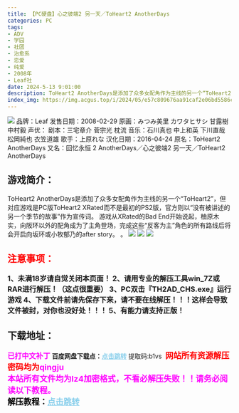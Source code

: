 ```yaml
---
title: 【PC硬盘】心之彼端2 另一天／ToHeart2 AnotherDays
categories: PC
tags:
- ADV
- 学园
- 社团
- 治愈系
- 恋爱
- 纯爱
- 2008年
- Leaf社
date: 2024-5-13 9:01:00
description: ToHeart2 AnotherDays是添加了众多女配角作为主线的另一个“ToHeart2”，但对应游戏是PC版ToHeart2 XRated而不是最初的PS2版，官方则以“没有被讲述的另一个季节的故事”作为宣传词。游戏从XRated的Bad End开始说起，柚原木实，向阪环以外的配角成为了主角登场，完成这些“反客为主”角色的所有路线后将会开启向坂环或小牧郁乃的after story。 。
index_img: https://img.acgus.top/i/2024/05/e57c809676aa91caf2e06bd5586cddcc.webp
---
```

![](https://img.acgus.top/i/2024/05/e57c809676aa91caf2e06bd5586cddcc.webp)
品牌：Leaf
发售日期：2008-02-29
原画：みつみ美里 カワタヒサシ 甘露樹 中村毅
声优：
剧本：三宅章介 菅宗光 枕流
音乐：石川真也 中上和英 下川直哉 松岡純也 衣笠道雄
歌手：上原れな
汉化日期：2016-04-24 
原名：ToHeart2 AnotherDays
又名：回忆永恒 2 AnotherDays／心之彼端2 另一天／ToHeart2 AnotherDays

## 游戏简介：
ToHeart2 AnotherDays是添加了众多女配角作为主线的另一个“ToHeart2”，但对应游戏是PC版ToHeart2 XRated而不是最初的PS2版，官方则以“没有被讲述的另一个季节的故事”作为宣传词。
游戏从XRated的Bad End开始说起，柚原木实，向阪环以外的配角成为了主角登场，完成这些“反客为主”角色的所有路线后将会开启向坂环或小牧郁乃的after story。 。
![](https://img.acgus.top/i/2024/05/0128647b76664d9bf18be027f30dd36f.webp)
![](https://img.acgus.top/i/2024/05/64b2a7c9d16359ea8a351489cd34ce31.webp)
![](https://img.acgus.top/i/2024/05/8b33177eaf5e635b18135fe0f8dba9ae.webp)







## <font color=#FF0000 >注意事项：</font>
<font size=3><b>1、未满18岁请自觉关闭本页面！
2、请用专业的解压工具win_7Z或RAR进行解压！（这点很重要）
3、PC双击『TH2AD_CHS.exe』运行游戏
4、下载文件前请先保存下来，请不要在线解压！！！这样会导致文件被封，对你也没好处！！！
5、有能力请支持正版！</b></font>

## 下载地址：
<font color=#FF00FF size=3>**已打中文补丁**</font>
<b>百度网盘下载点：</b><a href="https://pan.baidu.com/s/1rjLMy-d0BS7qaetwVkI6Bw?pwd=b1vs" style="color: #87CEEB;"><b>点击跳转</b></a> 提取码:b1vs
<a style="padding: 0" href="https://post.qingju.org/AD/"><img style="max-width:100%" src="https://img.acgus.top/i/2024/07/478f689b8021d8d499ab43d21acf137a.gif" alt=""></a>
<b><font color=#FF0000 size=4>网站所有资源解压密码均为</b></font><b><font color=#FF00FF size=4>qingju</font><font color=#FF0000 ></font></b><br><b><font color=#FF00FF size=4>本站所有文件均为lz4加密格式，不看必解压失败！！请务必阅读以下教程。</b></font><br><b><font color=#000 size=4>解压教程：</b><a href="https://post.qingju.org/tutorial/000/" style="color: #87CEEB;"><b>点击跳转</b></a>